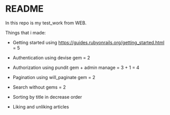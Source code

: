 # README

In this repo is my test_work from WEB.

Things that i made:

* Getting started using https://guides.rubyonrails.org/getting_started.html = 5

* Authentication using devise gem = 2

* Authorization using pundit gem + admin manage = 3 + 1 = 4

* Pagination using will_paginate gem = 2

* Search without gems = 2

* Sorting by title in decrease order

* Liking and unliking articles
